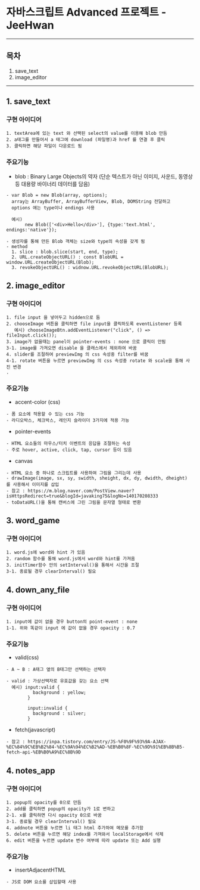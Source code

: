# 자바스크립트 Advanced 프로젝트 - JeeHwan

---

## 목차

1. save_text
2. image_editor

---

## 1. save_text

### 구현 아이디어

```
1. textArea에 있는 text 와 선택된 select의 value를 이용해 blob 만듬
2. a태그를 만들어서 a 태그에 download (파일명)과 href 를 연결 후 클릭
3. 클릭하면 해당 파일이 다운로드 됨
```

### 주요기능

- blob : Binary Large Objects의 약자
  (단순 텍스트가 아닌 이미지, 사운드, 동영상 등 대용량 바이너리 데이터를 담음)

```
- var Blob = new Blob(array, options);
  array는 ArrayBuffer, ArrayBufferView, Blob, DOMString 전달하고
  options 에는 type이나 endings 사용

  예시)
       new Blob(['<div>Hello</div>'], {type:'text.html', endings:'native'});

- 생성자를 통해 만든 Blob 객체는 size와 type의 속성을 갖게 됨
- method
  1. slice : blob.slice(start, end, type);
  2. URL.createObjectURL() : const BlobURL = window.URL.createObjectURL(Blob);
  3. revokeObjectURL() : widnow.URL.revokeObjectURL(BlobURL);
```

## 2. image_editor

### 구현 아이디어

```
1. file input 을 넣어두고 hidden으로 둠
2. chooseImage 버튼을 클릭하면 file input을 클릭하도록 eventListener 등록
   예시) chooseImageBtn.addEventListener("click", () => fileInput.click());
3. image가 없을때는 panel이 pointer-events : none 으로 클릭이 안됨
3-1. image를 가져오면 disable 을 클래스에서 제외하여 바꿈
4. slider를 조절하여 previewImg 의 css 속성중 filter를 바꿈
4-1. rotate 버튼을 누르면 previewImg 의 css 속성중 rotate 와 scale을 통해 사진 변경
.
```

### 주요기능

- accent-color (css)

```
- 폼 요소에 적용할 수 있는 css 기능
- 라디오박스, 체크박스, 레인지 슬라이더 3가지에 적용 가능

```

- pointer-events

```
- HTML 요소들의 마우스/터치 이벤트의 응답을 조절하는 속성
- 주로 hover, active, click, tap, cursor 등이 있음
```

- canvas

```
- HTML 요소 중 하나로 스크립트를 사용하여 그림을 그리는데 사용
- drawImage(image, sx, sy, swidth, sheight, dx, dy, dwidth, dheight) 를 사용해서 이미지를 삽입
- 참고 : https://m.blog.naver.com/PostView.naver?isHttpsRedirect=true&blogId=javaking75&logNo=140170208333
- toDataURL()을 통해 캔버스에 그린 그림을 문자열 형태로 변환
```

## 3. word_game

### 구현 아이디어

```
1. word.js에 word와 hint 가 있음
2. random 함수를 통해 word.js에서 word와 hint를 가져옴
3. initTimer함수 안의 setInterval()을 통해서 시간을 조절
3-1. 종료될 경우 clearInterval() 필요
```

## 4. down_any_file

### 구현 아이디어

```
1. input에 값이 없을 경우 button의 point-event : none
1-1. 위와 똑같이 input 에 값이 없을 경우 opacity : 0.7
```

### 주요기능

- valid(css)

```
- A ~ B : A태그 옆의 B태그만 선택하는 선택자

- valid : 가상선택자로 유효값을 갖는 요소 선택
  예시) input:valid {
          background : yellow;
        }

        input:invalid {
          background : silver;
        }
```

- fetch(javascript)

```
- 참고 : https://inpa.tistory.com/entry/JS-%F0%9F%93%9A-AJAX-%EC%84%9C%EB%B2%84-%EC%9A%94%EC%B2%AD-%EB%B0%8F-%EC%9D%91%EB%8B%B5-fetch-api-%EB%B0%A9%EC%8B%9D
```

## 4. notes_app

### 구현 아이디어

```
1. popup의 opacity를 0으로 만듬
2. add를 클릭하면 popup의 opacity가 1로 변하고
2-1. x를 클릭하면 다시 opacity 0으로 바꿈
3-1. 종료될 경우 clearInterval() 필요
4. addnote 버튼을 누르면 li 태그 html 추가하여 메모를 추가함
5. delete 버튼을 누르면 해당 index를 가져와서 localStorage에서 삭제
6. edit 버튼을 누르면 update 변수 여부에 따라 update 또는 Add 실행
```

### 주요기능

- insertAdjacentHTML

```
- JS로 DOM 요소를 삽입할때 사용
```
